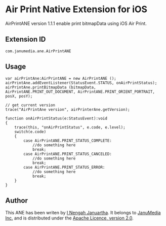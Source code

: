 Air Print Native Extension for iOS
======================================

AirPrintANE version 1.1.1 enable print bitmapData using iOS Air Print.

Extension ID
---------

```
com.janumedia.ane.AirPrintANE
```

Usage
---------

```
var airPrintAne:AirPrintANE = new AirPrintANE ();
airPrintAne.addEventListener(StatusEvent.STATUS, onAirPrintStatus);
airPrintAne.printBitmapData (bitmapData, AirPrintANE.PRINT_OUT_DOCUMENT, AirPrintANE.PRINT_ORIENT_PORTRAIT, posX, posY);

// get current version
trace("AirPrintAne version", airPrinterAne.getVersion);

function onAirPrintStatus(e:StatusEvent):void 
{
    trace(this, "onAirPrintStatus", e.code, e.level);
	switch(e.code)
    {
        case AirPrintANE.PRINT_STATUS_COMPLETE:
            //do something here
            break;
        case AirPrintANE.PRINT_STATUS_CANCELED:
            //do something here
            break;
        case AirPrintANE.PRINT_STATUS_ERROR:
            //do something here
            break;
    }
}
```

Author
---------

This ANE has been writen by [I Nengah Januartha](https://github.com/janumedia). It belongs to [JanuMedia Inc.](http://www.janumedia.com) and is distributed under the [Apache Licence, version 2.0](http://www.apache.org/licenses/LICENSE-2.0).

